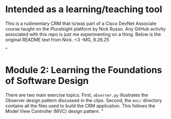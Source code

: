 # Intended as a learning/teaching tool
This is a rudimentary CRM that is/was part of a Cisco DevNet Associate course
taught on the Pluralsight platform by Nick Russo. Any GitHub activity associated 
with this repo is just me experimenting on a thing. Below is the original 
README text from Nick.                                  <3 -MG, 8.26.25

"
# Module 2: Learning the Foundations of Software Design
There are two main exercise topics. First, `observer.py` illustrates the
Observer design pattern discussed in the clips. Second, the `mvc/`
directory contains all the files used to build the CRM application.
This follows the Model View Controller (MVC) design pattern.
"
